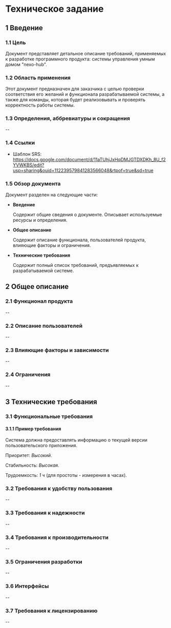 # Техническое задание

## 1 Введение

### 1.1 Цель

Документ представляет детальное описание требований, применяемых к разработке программного 
продукта: системы управления умным домом "nexo-hub".

### 1.2 Область применения

Этот документ предназначен для заказчика с целью проверки соответствия его желаний и функционала
разрабатываемой системы, а также для команды, которая будет реализовывать и проверять корректность
работы системы.

### 1.3 Определения, аббревиатуры и сокращения

--

### 1.4 Ссылки

- Шаблон SRS: https://docs.google.com/document/d/11aTUhjJxHqDMJGTDXDKh_8U_f2YVWKBS/edit?usp=sharing&ouid=112239579841283566048&rtpof=true&sd=true

### 1.5 Обзор документа

Документ разделен на следующие части:

- **Введение**

  Содержит общие сведения о документе. Описывает используемые ресурсы и определения.

- **Общее описание**

  Содержит описание функционала, пользователей продукта, влияющие факторы и ограничения.

- **Технические требования**

  Содержит полный список требований, предъявляемых к разрабатываемой системе.


## 2 Общее описание

### 2.1 Функционал продукта

--

### 2.2 Описание пользователей

--

### 2.3 Влияющие факторы и зависимости

--

### 2.4 Ограничения

--


## 3 Технические требования

### 3.1 Функциональные требования

#### 3.1.1 Пример требования

Система должна предоставлять информацию о текущей версии пользовательского приложения.

Приоритет: *Высокий*.

Стабильность: *Высокая*. 

Трудоемкость: *1 ч* (для простоты - измерения в часах).

### 3.2 Требования к удобству пользования

--

### 3.3 Требования к надежности

--

### 3.4 Требования к производительности

--

### 3.5 Ограничения разработки

--

### 3.6 Интерфейсы

--

### 3.7 Требования к лицензированию

--